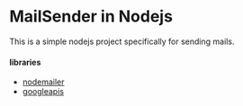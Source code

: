# MailSender in Nodejs

This is a simple nodejs project specifically for sending mails.

#### libraries
* [nodemailer](https://www.npmjs.com/package/nodemailer 'nodemailer')
* [googleapis](https://www.npmjs.com/package/googleapis, 'googleapis')
